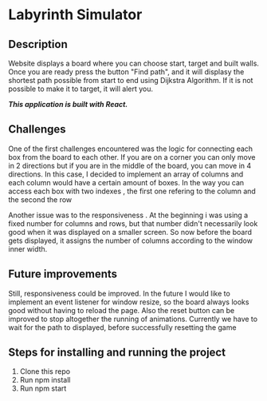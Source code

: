 # Labyrinth Simulator 

## Description 
Website displays a board  where you can choose  start, target and built walls. Once you are ready  press the button "Find path", and it will displasy the shortest path possible from start to end using Dijkstra Algorithm. If it is not possible to make it to target, it will alert you. 

***This application is built with React.***


## Challenges
One of the first challenges encountered was the logic for connecting each box from the board to each other. If you are on a corner you can only move in 2 directions but if you are in the middle of the board, you can move in 4 directions. In this case, I decided to implement an array of columns  and each column would have a certain amount of boxes. In the way you can access each box with two indexes , the first one refering to the column and the second the row

Another issue was to the responsiveness . At the beginning i was using a fixed number for columns and rows, but that number didn't necessarily look good when it was displayed on a smaller screen. So now before the board gets displayed, it assigns the number of columns according to the window inner width. 

## Future improvements
Still, responsiveness could be improved. In the future I would like to implement an event listener for window resize, so the board always looks good without having to reload the page. Also the reset button can be improved to stop altogether the running of animations. Currently we have to wait for the path to displayed, before successfully resetting the game  


## Steps for installing and running the project 
1. Clone this repo
2. Run npm install
3. Run npm start
